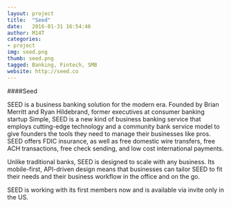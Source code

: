 ```yaml
---
layout: project
title:  "Seed"
date:   2016-01-31 16:54:46
author: M14T
categories:
- project
img: seed.png
thumb: seed.png
tagged: Banking, Fintech, SMB
website: http://seed.co
---
```

####Seed

SEED is a business banking solution for the modern era. Founded by Brian Merritt and Ryan Hildebrand, former executives at consumer banking startup Simple, SEED is a new kind of business banking service that employs cutting-edge technology and a community bank service model to give founders the tools they need to manage their businesses like pros. SEED offers FDIC insurance, as well as free domestic wire transfers, free ACH transactions, free check sending, and low cost international payments.

Unlike traditional banks, SEED is designed to scale with any business. Its mobile-first, API-driven design means that businesses can tailor SEED to fit their needs and their business workflow in the office and on the go.

SEED is working with its first members now and is available via invite only in the US. 
